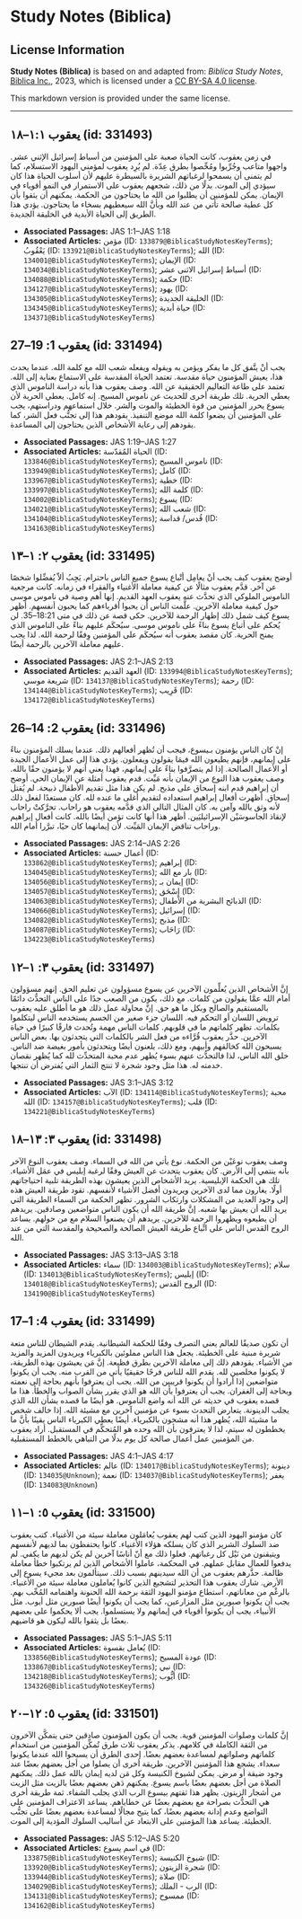 # Study Notes (Biblica)

## License Information

**Study Notes (Biblica)** is based on and adapted from: _Biblica Study Notes_, [Biblica Inc.](https://www.biblica.com/), 2023, which is licensed under a [CC BY-SA 4.0 license](https://creativecommons.org/licenses/by-sa/4.0/legalcode.en).

This markdown version is provided under the same license.



--------------------------------

## يعقوب ١:١–١٨ (id: 331493)

في زمن يعقوب، كانت الحياة صعبة على المؤمنين من أسباط إسرائيل الإثني عشر. واجهوا متاعب وجُرِّبوا ومُحِّصوا بطرق عِدّة. لم يُرِد يعقوب لمؤمني اليهود الاستسلام، كما لم يتمنى أن يسمحوا لرغباتهم الشريرة بالسيطرة عليهم لأن أسلوب الحياة هذا كان سيؤدي إلى الموت. بدلًا من ذلك، شجعهم يعقوب على الاستمرار في النمو أقوياء في الإيمان. يمكن للمؤمنين أن يطلبوا من الله ما يحتاجون من الحكمة. يمكنهم أن يثقوا بأن كل عطية صالحة تأتي من عند الله وبأنَّ الله سيعطيهم بسخاء ما يحتاجون. يؤدي هذا الطريق إلى الحياة الأبدية في الخليقة الجديدة.

* **Associated Passages:** JAS 1:1–JAS 1:18
* **Associated Articles:** مؤمن (ID: `133879@BiblicaStudyNotesKeyTerms`); يَعْقُوبُ (ID: `133921@BiblicaStudyNotesKeyTerms`); الله (ID: `134001@BiblicaStudyNotesKeyTerms`); الإيمان (ID: `134034@BiblicaStudyNotesKeyTerms`); أسباط إسرائيل الاثنى عشر (ID: `134088@BiblicaStudyNotesKeyTerms`); حكمة (ID: `134127@BiblicaStudyNotesKeyTerms`); يهود (ID: `134305@BiblicaStudyNotesKeyTerms`); الخليقة الجديدة (ID: `134345@BiblicaStudyNotesKeyTerms`); حياة أبدية (ID: `134371@BiblicaStudyNotesKeyTerms`)

## يعقوب 1: 19–27 (id: 331494)

 يجب أنْ يتَّفق كل ما يفكر ويؤمن به ويقوله ويفعله شعب الله مع كلمة الله. عندما يحدث هذا، يعيش المؤمنون حياة مقدسة. تعتمد الحياة المقدسة على الاستماع بعناية إلى الله. تعتمد على طاعة التعاليم الحقيقية عن الله. وصف يعقوب هذا بأنه دراسة الناموس الذي يعطي الحرية. تلك طريقة أخرى للحديث عن ناموس المسيح. إنه كامل. يعطي الحرية لأن يسوع يحرر المؤمنين من قوة الخطيئة والموت والشر. خلال استماعهم ودراستهم، يجب على المؤمنين أن يضعوا كلمة الله موضع التنفيذ. يقودهم هذا إلى تجنُّب فعل الشر، كما يقودهم إلى رعاية الأشخاص الذين يحتاجون إلى المساعدة.

* **Associated Passages:** JAS 1:19–JAS 1:27
* **Associated Articles:** الحياة المُقدّسة (ID: `133846@BiblicaStudyNotesKeyTerms`); ناموس المسيح (ID: `133949@BiblicaStudyNotesKeyTerms`); كامل (ID: `133967@BiblicaStudyNotesKeyTerms`); خطية (ID: `133997@BiblicaStudyNotesKeyTerms`); كلمة الله  (ID: `134002@BiblicaStudyNotesKeyTerms`); يسوع (ID: `134021@BiblicaStudyNotesKeyTerms`); شعب الله (ID: `134104@BiblicaStudyNotesKeyTerms`); قُدس/ قداسة (ID: `134163@BiblicaStudyNotesKeyTerms`)

## يعقوب ٢: ١–١٣ (id: 331495)

أوضح يعقوب كيف يجب أنْ يعامِل أتْباع يسوع جميع الناس باحترام. يَجِبُ ألاّ يُفضِّلوا شخصًا عن آخر. قدَّم يعقوب مثالًا عن كيفية معاملة الأغنياء والفقراء في زمانه. كانت مرجعية الناموس الملوكي الذي تحدَّث عنه يعقوب العهد القديم. إنها أهم وصية في ناموس موسى حول كيفية معاملة الآخرين. علَّمت الناس أن يحبوا أقرباءهم كما يحبون أنفسهم. أظهر يسوع كيف شمل ذلك إظهار الرحمة للآخرين. حكى قصة عن ذلك في متى 18:21–35\. لن يُحكم على أتباع يسوع بناءً على ناموس موسى. سيُحكَم عليهم بناءً على الناموس الذي يمنح الحرية. كان مقصد يعقوب أنه سيُحكَم على المؤمنين وِفقًا لرحمة الله. لذا يجب عليهم معاملة الآخرين بالرحمة أيضًا.

* **Associated Passages:** JAS 2:1–JAS 2:13
* **Associated Articles:** العهد القديم (ID: `133994@BiblicaStudyNotesKeyTerms`); شريعة موسي (ID: `134137@BiblicaStudyNotesKeyTerms`); رحمة (ID: `134144@BiblicaStudyNotesKeyTerms`); قَرِيب (ID: `134172@BiblicaStudyNotesKeyTerms`)

## يعقوب 2: 14–26 (id: 331496)

إنْ كان الناس يؤمنون بـيسوع، فيجب أن تُظهر أفعالهم ذلك. عندما يسلك المؤمنون بناءً على إيمانهم، فإنهم يطيعون الله فيمَا يقولون ويفعلون. يؤدي هذا إلى عمل الأعمال الجيدة أو الأعمال الصالحة. إذا لم يتصرَّفوا بناءً على إيمانهم، فهذا يعني أنهم لا يؤمنون حقًا بالله. وصف يعقوب هذا النوع من الإيمان بأنه مَيِّت. قدم يعقوب أمثلة عن الإيمان الحي. أوضح أن إبراهيم قدم ابنه إسحاق على مذبح. لم يكن هذا مثل تقديم الأطفال ذبيحة. لم يُقتل إسحاق. أظهرت أفعال إبراهيم استعداده لتقديم أغلى ما عنده لله. كان مستعدًا لفعل ذلك لأنه وثق بالله وآمن به. كان المثال التالي الذي قدَّمه يعقوب هو راحاب. تحرَّكتْ راحاب لإنقاذ الجاسوسَيْن الإسرائيليَين. أظهر هذا أنها كانت تؤمن أيضًا بالله. كانت أفعال إبراهيم وراحاب تناقض الإيمان المَيِّت. لأن إيمانهما كان حيًا، تبرَّرا أمام الله.

* **Associated Passages:** JAS 2:14–JAS 2:26
* **Associated Articles:** أعمال حسنة (ID: `133862@BiblicaStudyNotesKeyTerms`); إبراهيم (ID: `134045@BiblicaStudyNotesKeyTerms`); بار مع الله (ID: `134056@BiblicaStudyNotesKeyTerms`); إيمان بـ (ID: `134057@BiblicaStudyNotesKeyTerms`); إِسْحَق (ID: `134063@BiblicaStudyNotesKeyTerms`); الذبائح البشرية من الأطفال (ID: `134066@BiblicaStudyNotesKeyTerms`); إسرائيل (ID: `134082@BiblicaStudyNotesKeyTerms`); مذبح (ID: `134087@BiblicaStudyNotesKeyTerms`); رَاحَاب (ID: `134223@BiblicaStudyNotesKeyTerms`)

## يعقوب ٣: ١–١٢ (id: 331497)

إنَّ الأشخاص الذين يُعلِّمون الآخرين عن يسوع مسؤولون عن تعليم الحق. إنهم مسؤولون أمام الله عمَّا يقولون من كلمات. مع ذلك، يكون من الصعب جدًا على الناس التحدُّث دائمًا بالمستقيم والصالح وبكل ما هو حق. إنَّ محاولة عمل ذلك هو ما أطلق عليه يعقوب ترويض اللسان أو التحكم فيه. اللسان جزء صغير من الجسم يستخدمه الناس ليتكلموا بكلمات. تظهر كلماتهم ما في قلوبهم. كلمات الناس مهمة وتُحدث فارقًا كبيرًا في حياة الآخرين. حذَّر يعقوب قُرَّاءه من فعل الشر بالكلمات التي يتحدثون بها. بعض الناس يسبحون الله كخالقهم وأبيهم، ومع ذلك، يلعنون أيضًا ويتحدثون بأمور بغيضة ضد الناس. خلق الله الناس، لذا فالتحدُّث عنهم بسوء يُظهر عدم محبة المتحدِّث لله كما يُظهر نقصان خدمته له. هذا مثل وجود شجرة لا تنتج الثمار التي يُفترض أن تنتجها.

* **Associated Passages:** JAS 3:1–JAS 3:12
* **Associated Articles:** الآب (ID: `134114@BiblicaStudyNotesKeyTerms`); محبة الله (ID: `134157@BiblicaStudyNotesKeyTerms`); قلب (ID: `134221@BiblicaStudyNotesKeyTerms`)

## يعقوب ٣: ١٣–١٨ (id: 331498)

وصف يعقوب نوعَيْن من الحكمة. نوع يأتي من الله في السماء. وصف يعقوب النوع الآخر بأنه ينتمي إلى الأرض. كان يعقوب يتحدث عن العيش وفقًا لرغبة إبليس في عمَل الأشياء. تلك هي الحكمة الإبليسية. يريد الأشخاص الذين يعيشون بهذه الطريقة تلبية احتياجاتهم أولًا. يغارون مما لدى الآخرين ويريدون أفضل الأشياء لأنفسهم. تقود طريقة العيش هذه إلى وجود العديد من المشكلات وارتكاب الشرور. تظهر الحكمة من السماء الطريقة التي يريد الله أن يعيش بها شعبه. إنَّ طريقة الله أن يكون الناس متواضعين وصادقين. يريدهم أن يطيعوه ويظهروا الرحمة للآخرين. يريدهم أن يصنعوا السلام مع من حولهم. يساعد الروح القدس الناس على اتِّباع طريقة العيش الصالحة والصحيحة والمقدسة التي من عند الله.

* **Associated Passages:** JAS 3:13–JAS 3:18
* **Associated Articles:** سماء (ID: `134003@BiblicaStudyNotesKeyTerms`); سلام (ID: `134013@BiblicaStudyNotesKeyTerms`); إبليس (ID: `134018@BiblicaStudyNotesKeyTerms`); الروح القدس (ID: `134190@BiblicaStudyNotesKeyTerms`)

## يعقوب 4: 1–17 (id: 331499)

أن تكون صديقًا للعالم يعني التصرف وفقًا للحكمة الشيطانية. يقدم الشيطان للناس متعة شريرة مبنية على الخطيئة. يجعل هذا الناس مملوئين بالكبرياء ويريدون المزيد والمزيد من الأشياء. يقودهم ذلك إلى معاملة الآخرين بطرق فظيعة. إنَّ مَن يعيشون بهذه الطريقة، لا يكونوا مخلصين لله. يقدم الله للناس فرحًا حقيقيًا يأتي من القرب منه. يجب أن يكونوا متواضعين إذا أرادوا أن يكونوا قريبين من الله. يجب أن يعترفوا بأنهم بحاجة إلى نعمته وبحاجة إلى الغفران. يجب أن يعترفوا بأن الله هو الذي يقرر بشأن الصواب والخطأ. هذا ما قصده يعقوب في حديثه عن الله أنه واضع الناموس. هو أيضًا ما قصده بشأن الله الذي يجلب الدينونة. يتعارض التحدث بسوء عن مؤمنين آخرين مع مشيئة الله. إذا خالف شخص ما مشيئة الله، يُظهر هذا أنه مشحون بالكبرياء. أيضًا يعطي الكبرياء الناس يقينًا بأنَّ ما يخططون له سيتم، لذا لا يعترفون بأن الله وحده هو المُتحكِّم في المستقبل. أراد يعقوب من المؤمنين عمل أعمال صالحة كل يوم بدلًا من التباهي بالخطط المستقبلية.

* **Associated Passages:** JAS 4:1–JAS 4:17
* **Associated Articles:** عالم (ID: `134017@BiblicaStudyNotesKeyTerms`); دينونة (ID: `134035@Unknown`); نعمة (ID: `134037@BiblicaStudyNotesKeyTerms`); يغفر (ID: `134083@Unknown`)

## يعقوب ٥: ١–١١ (id: 331500)

كان مؤمنو اليهود الذين كتب لهم يعقوب يُعامَلون معاملة سيئة من الأغنياء. كتب يعقوب ضد السلوك الشرير الذي كان يسلكه هؤلاء الأغنياء. كانوا يحتفظون بما لديهم لأنفسهم ويتيقنون من نَيْل كل رغباتهم. فعلوا ذلك مع أنّ أناسًا آخرين لم يكن لديهم ما يكفي. لم يدفعوا للعمال مقابل عملهم. في المحكمة، عاملوا الأشخاص الذين لم يرتكبوا خطأ معاملة ظالمة. حذَّرهم يعقوب من أن الله سيدينهم بسبب ذلك. سيتألمون بعد مجيء يسوع إلى الأرض. شارك يعقوب هذا التحذير لتشجيع الذين كانوا يُعاملون معاملة سيئة من الأغنياء. بالرغْم من معاناتهم، استطاع مؤمنو اليهود الثقة برحمة الله الحنونة واهتمامه المُحِّب بهم. يجب أن يكونوا صبورين مثل المزارعين، كما يجب أن يكونوا أيضًا صبورين مثل أيوب. مثل الأنبياء، يجب أن يكونوا أقوياء في إيمانهم ولا يستسلموا. يجب ألا يحكموا على بعضهم بعضًا بل يثقوا بالله ليكون هو قاضيهم.

* **Associated Passages:** JAS 5:1–JAS 5:11
* **Associated Articles:** يُعامل بقسوة (ID: `133856@BiblicaStudyNotesKeyTerms`); عودة المسيح (ID: `133867@BiblicaStudyNotesKeyTerms`); نبي (ID: `134218@BiblicaStudyNotesKeyTerms`); أيُّوب (ID: `134326@BiblicaStudyNotesKeyTerms`)

## يعقوب ٥: ١٢–٢٠ (id: 331501)

إنَّ كلمات وصلوات المؤمنين قوية. يجب أن يكون المؤمنون صادقين حتى يتمكَّن الآخرون من الثقة الكاملة في كلامهم. يذكر يعقوب ثلاث طرق تُمكِّن المؤمنين من استخدام كلماتهم وصلواتهم لمساعدة بعضهم بعضًا. إحدى الطرق أن يسبحوا الله عندما يكونوا سعداء. يشجع هذا المؤمنين الآخرين. طريقة أخرى أن يصلوا من أجل بعضهم بعضًا عند وجود ضيقة أو مرض. يمكن لشيوخ الكنيسة وكل مَن لديه إيمان بالله عمل ذلك. يمكنهم الصلاة من أجل بعضهم بعضًا باسم يسوع. يمكنهم دَهن بعضهم بعضًا بالزيت مثل الزيت من أشجار الزيتون. يظهر هذا ثقتهم بيسوع الرب الذي يجلب الشفاء. ثمة طريقة أخرى هي التحدُّث بصراحة مع بعضهم بعضًا عن خطاياهم. يساعد الاعتراف المؤمنين على التواضع وعدم إدانة بعضهم بعضًا، كما يتيح مجالًا لمساعدة بعضهم بعضًا على تجنُّب الخطيئة. يساعد هذا المؤمنين على الابتعاد عن أساليب السلوك المؤدية إلى الموت.

* **Associated Passages:** JAS 5:12–JAS 5:20
* **Associated Articles:** في اسم يسوع (ID: `133875@BiblicaStudyNotesKeyTerms`); شيوخ الكنيسة (ID: `133920@BiblicaStudyNotesKeyTerms`); شجرة الزيتون (ID: `133944@BiblicaStudyNotesKeyTerms`); صلاة (ID: `134029@BiblicaStudyNotesKeyTerms`); الرب - الملك (ID: `134131@BiblicaStudyNotesKeyTerms`); ممسوح (ID: `134162@BiblicaStudyNotesKeyTerms`)

